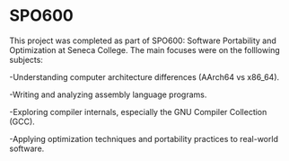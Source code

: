 # SPO600

This project was completed as part of SPO600: Software Portability and Optimization at Seneca College. 
The main focuses were on the folllowing subjects:

-Understanding computer architecture differences (AArch64 vs x86_64).

-Writing and analyzing assembly language programs.

-Exploring compiler internals, especially the GNU Compiler Collection (GCC).

-Applying optimization techniques and portability practices to real-world software.
